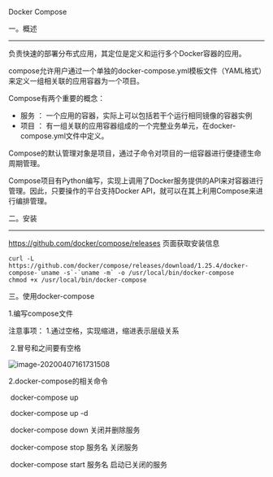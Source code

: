 Docker Compose

一。概述

--------

​		负责快速的部署分布式应用，其定位是定义和运行多个Docker容器的应用。

​		compose允许用户通过一个单独的docker-compose.yml模板文件（YAML格式）来定义一组相关联的应用容器为一个项目。

Compose有两个重要的概念：

- 服务 ： 一个应用的容器，实际上可以包括若干个运行相同镜像的容器实例
- 项目 ： 有一组关联的应用容器组成的一个完整业务单元，在docker-compose.yml文件中定义。

Compose的默认管理对象是项目，通过子命令对项目的一组容器进行便捷德生命周期管理。

Compose项目有Python编写，实现上调用了Docker服务提供的API来对容器进行管理。因此，只要操作的平台支持Docker API，就可以在其上利用Compose来进行编排管理。

二。安装

-------

https://github.com/docker/compose/releases 页面获取安装信息

```
curl -L https://github.com/docker/compose/releases/download/1.25.4/docker-compose-`uname -s`-`uname -m` -o /usr/local/bin/docker-compose
chmod +x /usr/local/bin/docker-compose
```

三。使用docker-compose

1.编写compose文件

注意事项： 1.通过空格，实现缩进，缩进表示层级关系

​					2.冒号和之间要有空格

![image-20200407161731508](C:\Users\11374\AppData\Roaming\Typora\typora-user-images\image-20200407161731508.png)	

2.docker-compose的相关命令

​	docker-compose up 

​	docker-compose up -d

​	docker-compose down 关闭并删除服务

​	docker-compose stop 服务名 关闭服务

​	docker-compose start 服务名 启动已关闭的服务